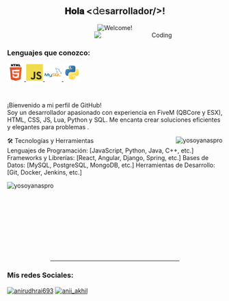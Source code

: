 <div align="center">
<h2> 𝐇𝐨𝐥𝐚 <𝚍𝚎sarrollador/>! </h2>
</div>

<div align="center" width="50">

<img src="https://i.imgur.com/dTYwdG1.gif" alt="Welcome!" width="300"/>

</div>

<div align="center">

<img align="right" alt="Coding" width="300" src="https://i.pinimg.com/originals/81/17/8b/81178b47a8598f0c81c4799f2cdd4057.gif">

<br>
<h3 align="left">Lenguajes que conozco:</h3>
<p align="left"> <a href="https://www.w3.org/html/" target="_blank" rel="noreferrer"> <img src="https://raw.githubusercontent.com/devicons/devicon/master/icons/html5/html5-original-wordmark.svg" alt="html5" width="40" height="40"/> </a> <a href="https://developer.mozilla.org/en-US/docs/Web/JavaScript" target="_blank" rel="noreferrer"> <img src="https://raw.githubusercontent.com/devicons/devicon/master/icons/javascript/javascript-original.svg" alt="javascript" width="40" height="40"/> </a> <a href="https://www.mysql.com/" target="_blank" rel="noreferrer"> <img src="https://raw.githubusercontent.com/devicons/devicon/master/icons/mysql/mysql-original-wordmark.svg" alt="mysql" width="40" height="40"/>  </a> <a href="https://www.python.org" target="_blank" rel="noreferrer"> <img src="https://raw.githubusercontent.com/devicons/devicon/master/icons/python/python-original.svg" alt="python" width="40" height="40"/> </a>  </p><br>
<div align="left">
  
¡Bienvenido a mi perfil de GitHub!
<br> Soy un desarrollador apasionado con experiencia en FiveM (QBCore y ESX), HTML, CSS, JS, Lua, Python y SQL. Me encanta crear soluciones eficientes y elegantes para problemas .
<p><img align="right" src="https://github-readme-stats.vercel.app/api/top-langs?username=yosoyanaspro&show_icons=true&theme=dark&locale=es&layout=compact" alt="yosoyanaspro" /></p>

🛠️ Tecnologías y Herramientas
<br>Lenguajes de Programación: [JavaScript, Python, Java, C++, etc.]
Frameworks y Librerías: [React, Angular, Django, Spring, etc.]
Bases de Datos: [MySQL, PostgreSQL, MongoDB, etc.]
Herramientas de Desarrollo: [Git, Docker, Jenkins, etc.] </br>
<div align="center">

<p><img align="left" src="https://github-readme-streak-stats.herokuapp.com/?user=yosoyanaspro&theme=dark" alt="yosoyanaspro" /></p>
<br><br><br><br><br><br><br><br><br><br>
<hr width="60%" >
<h3 align="left">Mis redes Sociales:</h3>
<p align="left">
<a href="https://discord.gg/purevision" target="blank"><img align="center" src="https://raw.githubusercontent.com/rahuldkjain/github-profile-readme-generator/master/src/images/icons/Social/discord.svg" alt="anirudhrai693" height="60" width="80" /></a>
<a href="https://open.spotify.com/user/yosoyanaspro" target="blank"><img align="center" src="https://raw.githubusercontent.com/rahuldkjain/github-profile-readme-generator/master/src/images/icons/Social/spotify.svg" alt="anii_akhil" height="60" width="80" /></a>
</p>
<br>


